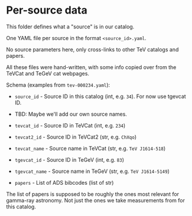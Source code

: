 # Per-source data

This folder defines what a "source" is in our catalog.

One YAML file per source in the format `<source_id>.yaml`.

No source parameters here, only cross-links to other TeV
catalogs and papers.

All these files were hand-written, with some info copied over
from the TeVCat and TeGeV cat webpages.

Schema (examples from `tev-000234.yaml`):

* `source_id` - Source ID in this catalog (int, e.g. `34`). For now use tgevcat ID.
* TBD: Maybe we'll add our own source names.

* `tevcat_id` - Source ID in TeVCat (int, e.g. `234`)
* `tevcat2_id` - Source ID in TeVCat2 (str, e.g. `ChXqo`)
* `tevcat_name` - Source name in TeVCat (str, e.g. `TeV J1614-518`)

* `tgevcat_id` - Source ID in TeGeV (int, e.g. `83`)
* `tgevcat_name` - Source name in TeGeV (str, e.g. `TeV J1614-5149`)

* `papers` - List of ADS bibcodes (list of str)

The list of papers is supposed to be roughly the ones most relevant
for gamma-ray astronomy. Not just the ones we take measurements from
for this catalog.
